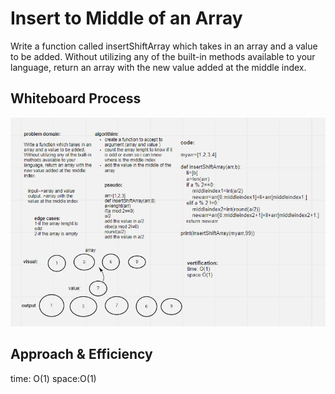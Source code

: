 # Insert to Middle of an Array

<!-- Description of the challenge -->
Write a function called insertShiftArray which takes in an array and a value to be added. Without utilizing any of the built-in methods available to your language, return an array with the new value added at the middle index.

## Whiteboard Process
<!-- Embedded whiteboard image -->
![whiteboard](insertShiftArray.png)

## Approach & Efficiency
<!-- What approach did you take? Discuss Why. What is the Big O space/time for this approach? -->
time: O(1)
space:O(1)

